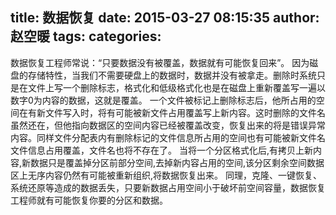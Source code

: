 title: 数据恢复
date: 2015-03-27 08:15:35
author: 赵空暖
tags: 
categories:
---
数据恢复工程师常说：“只要数据没有被覆盖，数据就有可能恢复回来”。
因为磁盘的存储特性，当我们不需要硬盘上的数据时，数据并没有被拿走。删除时系统只是在文件上写一个删除标志，格式化和低级格式化也是在磁盘上重新覆盖写一遍以数字0为内容的数据，这就是覆盖。
一个文件被标记上删除标志后，他所占用的空间在有新文件写入时，将有可能被新文件占用覆盖写上新内容。这时删除的文件名虽然还在，但他指向数据区的空间内容已经被覆盖改变，恢复出来的将是错误异常内容。同样文件分配表内有删除标记的文件信息所占用的空间也有可能被新文件名文件信息占用覆盖，文件名也将不存在了。
当将一个分区格式化后,有拷贝上新内容,新数据只是覆盖掉分区前部分空间,去掉新内容占用的空间,该分区剩余空间数据区上无序内容仍然有可能被重新组织,将数据恢复出来。
同理，克隆、一键恢复、系统还原等造成的数据丢失，只要新数据占用空间小于破坏前空间容量，数据恢复工程师就有可能恢复你要的分区和数据。